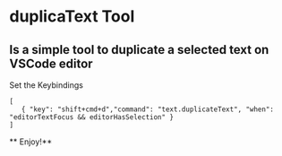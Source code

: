# duplicaText Tool 
## Is a simple tool to duplicate a selected text on VSCode editor

Set the Keybindings
 ```
[
    { "key": "shift+cmd+d","command": "text.duplicateText", "when": "editorTextFocus && editorHasSelection" }    
]
 ```

** Enjoy!**
